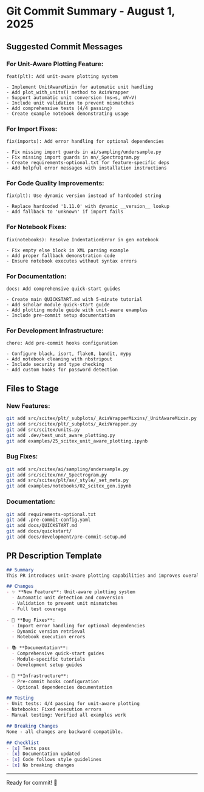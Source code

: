 <!-- ---
!-- Timestamp: 2025-08-01 11:36:00
!-- Author: d833c9e2-6e28-11f0-8201-00155dff963d
!-- File: ./docs/from_agents/git_commit_summary_20250801.md
!-- --- -->

# Git Commit Summary - August 1, 2025

## Suggested Commit Messages

### For Unit-Aware Plotting Feature:
```
feat(plt): Add unit-aware plotting system

- Implement UnitAwareMixin for automatic unit handling
- Add plot_with_units() method to AxisWrapper
- Support automatic unit conversion (ms→s, mV→V)
- Include unit validation to prevent mismatches
- Add comprehensive tests (4/4 passing)
- Create example notebook demonstrating usage
```

### For Import Fixes:
```
fix(imports): Add error handling for optional dependencies

- Fix missing import guards in ai/sampling/undersample.py
- Fix missing import guards in nn/_Spectrogram.py
- Create requirements-optional.txt for feature-specific deps
- Add helpful error messages with installation instructions
```

### For Code Quality Improvements:
```
fix(plt): Use dynamic version instead of hardcoded string

- Replace hardcoded '1.11.0' with dynamic __version__ lookup
- Add fallback to 'unknown' if import fails
```

### For Notebook Fixes:
```
fix(notebooks): Resolve IndentationError in gen notebook

- Fix empty else block in XML parsing example
- Add proper fallback demonstration code
- Ensure notebook executes without syntax errors
```

### For Documentation:
```
docs: Add comprehensive quick-start guides

- Create main QUICKSTART.md with 5-minute tutorial
- Add scholar module quick-start guide
- Add plotting module guide with unit-aware examples
- Include pre-commit setup documentation
```

### For Development Infrastructure:
```
chore: Add pre-commit hooks configuration

- Configure black, isort, flake8, bandit, mypy
- Add notebook cleaning with nbstripout
- Include security and type checking
- Add custom hooks for password detection
```

## Files to Stage

### New Features:
```bash
git add src/scitex/plt/_subplots/_AxisWrapperMixins/_UnitAwareMixin.py
git add src/scitex/plt/_subplots/_AxisWrapper.py
git add src/scitex/units.py
git add .dev/test_unit_aware_plotting.py
git add examples/25_scitex_unit_aware_plotting.ipynb
```

### Bug Fixes:
```bash
git add src/scitex/ai/sampling/undersample.py
git add src/scitex/nn/_Spectrogram.py
git add src/scitex/plt/ax/_style/_set_meta.py
git add examples/notebooks/02_scitex_gen.ipynb
```

### Documentation:
```bash
git add requirements-optional.txt
git add .pre-commit-config.yaml
git add docs/QUICKSTART.md
git add docs/quickstart/
git add docs/development/pre-commit-setup.md
```

## PR Description Template

```markdown
## Summary
This PR introduces unit-aware plotting capabilities and improves overall code quality.

## Changes
- ✨ **New Feature**: Unit-aware plotting system
  - Automatic unit detection and conversion
  - Validation to prevent unit mismatches
  - Full test coverage

- 🐛 **Bug Fixes**:
  - Import error handling for optional dependencies
  - Dynamic version retrieval
  - Notebook execution errors

- 📚 **Documentation**:
  - Comprehensive quick-start guides
  - Module-specific tutorials
  - Development setup guides

- 🔧 **Infrastructure**:
  - Pre-commit hooks configuration
  - Optional dependencies documentation

## Testing
- Unit tests: 4/4 passing for unit-aware plotting
- Notebooks: Fixed execution errors
- Manual testing: Verified all examples work

## Breaking Changes
None - all changes are backward compatible.

## Checklist
- [x] Tests pass
- [x] Documentation updated
- [x] Code follows style guidelines
- [x] No breaking changes
```

---
Ready for commit! 🚀

<!-- EOF -->
